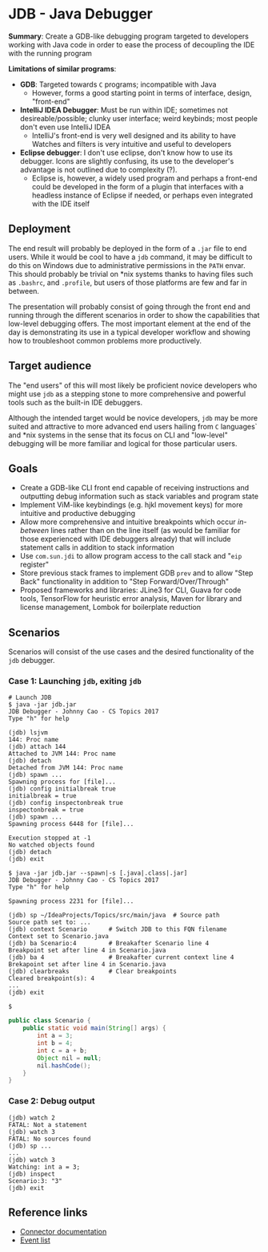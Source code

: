 # JDB - Java Debugger

**Summary**: Create a GDB-like debugging program targeted to developers working with Java code in order to ease the process of decoupling the IDE with the running program

**Limitations of similar programs**:

  - **GDB**: Targeted towards `C` programs; incompatible with Java
    * However, forms a good starting point in terms of interface, design, "front-end"
  - **IntelliJ IDEA Debugger**: Must be run within IDE; sometimes not desireable/possible; clunky user interface; weird keybinds; most people don't even use IntelliJ IDEA
    * IntelliJ's front-end is very well designed and its ability to have Watches and filters is very intuitive and useful to developers
  - **Eclipse debugger**: I don't use eclipse, don't know how to use its debugger. Icons are slightly confusing, its use to the developer's advantage is not outlined due to complexity (?).
    * Eclipse is, however, a widely used program and perhaps a front-end could be developed in the form of a plugin that interfaces with a headless instance of Eclipse if needed, or perhaps even integrated with the IDE itself

## Deployment

The end result will probably be deployed in the form of a `.jar` file to end users. While it would be cool to have a `jdb` command, it may be difficult to do this on Windows due to administrative permissions in the `PATH` envar. This should probably be trivial on \*nix systems thanks to having files such as `.bashrc`, and `.profile`, but users of those platforms are few and far in between.

The presentation will probably consist of going through the front end and running through the different scenarios in order to show the capabilities that low-level debugging offers. The most important element at the end of the day is demonstrating its use in a typical developer workflow and showing how to troubleshoot common problems more productively.

## Target audience

The "end users" of this will most likely be proficient novice developers who might use `jdb` as a stepping stone to more comprehensive and powerful tools such as the built-in IDE debuggers.

Although the intended target would be novice developers, `jdb` may be more suited and attractive to more advanced end users hailing from `C` languages` and \*nix systems in the sense that its focus on CLI and "low-level" debugging will be more familiar and logical for those particular users.

## Goals

- Create a GDB-like CLI front end capable of receiving instructions and outputting debug information such as stack variables and program state
- Implement ViM-like keybindings (e.g. hjkl movement keys) for more intuitive and productive debugging
- Allow more comprehensive and intuitive breakpoints which occur *in-between* lines rather than on the line itself (as would be familiar for those experienced with IDE debuggers already) that will include statement calls in addition to stack information
- Use `com.sun.jdi` to allow program access to the call stack and "`eip` register"
- Store previous stack frames to implement GDB `prev` and to allow "Step Back" functionality in addition to "Step Forward/Over/Through"
- Proposed frameworks and libraries: JLine3 for CLI, Guava for code tools, TensorFlow for heuristic error analysis, Maven for library and license management, Lombok for boilerplate reduction

## Scenarios

Scenarios will consist of the use cases and the desired functionality of the `jdb` debugger.

### Case 1: Launching `jdb`, exiting `jdb`

``` shell
# Launch JDB
$ java -jar jdb.jar
JDB Debugger - Johnny Cao - CS Topics 2017
Type "h" for help

(jdb) lsjvm
144: Proc name
(jdb) attach 144
Attached to JVM 144: Proc name
(jdb) detach
Detached from JVM 144: Proc name
(jdb) spawn ...
Spawning process for [file]...
(jdb) config initialbreak true
initialbreak = true
(jdb) config inspectonbreak true
inspectonbreak = true
(jdb) spawn ...
Spawning process 6448 for [file]...

Execution stopped at -1
No watched objects found
(jdb) detach
(jdb) exit

$ java -jar jdb.jar --spawn|-s [.java|.class|.jar]
JDB Debugger - Johnny Cao - CS Topics 2017
Type "h" for help

Spawning process 2231 for [file]...

(jdb) sp ~/IdeaProjects/Topics/src/main/java  # Source path
Source path set to: ...
(jdb) context Scenario      # Switch JDB to this FQN filename
Context set to Scenario.java
(jdb) ba Scenario:4         # Breakafter Scenario line 4
Breakpoint set after line 4 in Scenario.java
(jdb) ba 4                  # Breakafter current context line 4
Brekapoint set after line 4 in Scenario.java
(jdb) clearbreaks           # Clear breakpoints
Cleared breakpoint(s): 4
...
(jdb) exit

$
```

``` java
public class Scenario {
    public static void main(String[] args) {
        int a = 3;
        int b = 4;
        int c = a + b;
        Object nil = null;
        nil.hashCode();
    }
}
```

### Case 2: Debug output

```
(jdb) watch 2
FATAL: Not a statement
(jdb) watch 3
FATAL: No sources found
(jdb) sp ...
...
(jdb) watch 3
Watching: int a = 3;
(jdb) inspect
Scenario:3: "3"
(jdb) exit
```

## Reference links

  - [Connector documentation](http://docs.oracle.com/javase/7/docs/technotes/guides/jpda/conninv.html)
  - [Event list](https://docs.oracle.com/javase/7/docs/jdk/api/jpda/jdi/com/sun/jdi/event/package-summary.html)